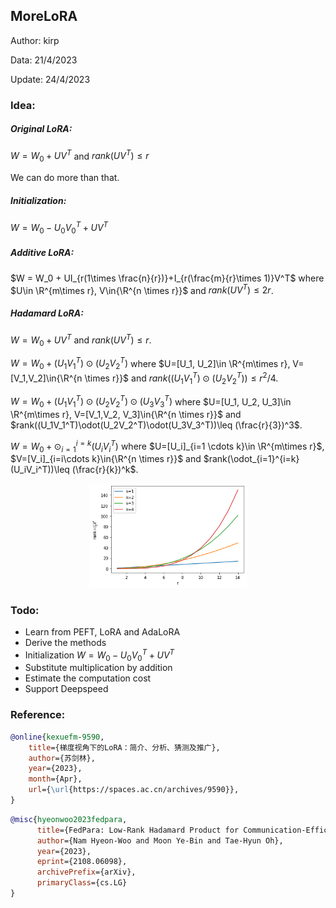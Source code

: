 ## MoreLoRA

Author: kirp

Data: 21/4/2023

Update:  24/4/2023

### Idea:

##### Original LoRA:

$W = W_0 + UV^T$ and $rank(UV^T)\leq r$

We can do more than that.

##### Initialization:

$W = W_0 - U_0{V_0}^T + UV^T$

##### Additive LoRA:

$W = W_0 + UI_{r(1\times \frac{n}{r})}+I_{r(\frac{m}{r}\times 1)}V^T$ where $U\in \R^{m\times r}, V\in{\R^{n \times r}}$ and $rank(UV^T)\leq 2r$. 

##### Hadamard LoRA:

$W = W_0 + UV^T$ and $rank(UV^T)\leq r$. 

$W = W_0 + (U_1V_1^T)\odot(U_2V_2^T)$ where $U=[U_1, U_2]\in \R^{m\times r}, V=[V_1,V_2]\in{\R^{n \times r}}$ and $rank( (U_1V_1^T)\odot(U_2V_2^T))\leq r^2/4$. 

$W = W_0 + (U_1V_1^T)\odot(U_2V_2^T)\odot(U_3V_3^T)$ where $U=[U_1, U_2, U_3]\in \R^{m\times r}, V=[V_1,V_2, V_3]\in{\R^{n \times r}}$ and $rank((U_1V_1^T)\odot(U_2V_2^T)\odot(U_3V_3^T))\leq (\frac{r}{3})^3$. 

$W = W_0 + \odot_{i=1}^{i=k}(U_iV_i^T)$ where $U=[U_i]_{i=1 \cdots k}\in \R^{m\times r}$, $V=[V_i]_{i=i\cdots k}\in{\R^{n \times r}}$ and $rank(\odot_{i=1}^{i=k}(U_iV_i^T))\leq (\frac{r}{k})^k$. 


<p align="center">
<img src="asset/r-vs-rank.png" width="50%"></a>
</p>

### Todo:

- Learn from PEFT, LoRA and AdaLoRA
- Derive the methods
- Initialization $W = W_0 - U_0{V_0}^T + UV^T$
- Substitute multiplication by addition
- Estimate the computation cost
- Support Deepspeed

### Reference:

```bibtex
@online{kexuefm-9590,
    title={梯度视角下的LoRA：简介、分析、猜测及推广},
    author={苏剑林},
    year={2023},
    month={Apr},
    url={\url{https://spaces.ac.cn/archives/9590}},
}
```

```bibtex
@misc{hyeonwoo2023fedpara,
      title={FedPara: Low-Rank Hadamard Product for Communication-Efficient Federated Learning}, 
      author={Nam Hyeon-Woo and Moon Ye-Bin and Tae-Hyun Oh},
      year={2023},
      eprint={2108.06098},
      archivePrefix={arXiv},
      primaryClass={cs.LG}
}
```

